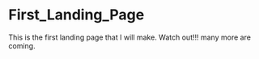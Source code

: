 # First_Landing_Page
This is the first  landing page that I will make. Watch out!!! many more are coming.
